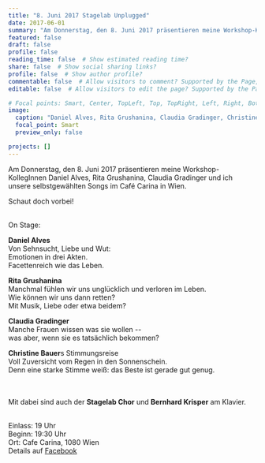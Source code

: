 ```yaml
---
title: "8. Juni 2017 Stagelab Unplugged"
date: 2017-06-01
summary: "Am Donnerstag, den 8. Juni 2017 präsentieren meine Workshop-KollegInnen Daniel Alves, Rita Grushanina, Claudia Gradinger und ich unsere selbstgewählten Songs im Café Carina in Wien."
featured: false
draft: false
profile: false
reading_time: false  # Show estimated reading time?
share: false  # Show social sharing links?
profile: false  # Show author profile?
commentable: false  # Allow visitors to comment? Supported by the Page, Post, and Docs content types.
editable: false  # Allow visitors to edit the page? Supported by the Page, Post, and Docs content types.

# Focal points: Smart, Center, TopLeft, Top, TopRight, Left, Right, BottomLeft, Bottom, BottomRight.
image:
  caption: "Daniel Alves, Rita Grushanina, Claudia Gradinger, Christine Bauer"
  focal_point: Smart
  preview_only: false

projects: []
---
```


Am Donnerstag, den 8. Juni 2017 präsentieren meine Workshop-KollegInnen Daniel Alves, Rita Grushanina, Claudia Gradinger und ich unsere selbstgewählten Songs im Café Carina in Wien.

Schaut doch vorbei!
<br><br>

On Stage:

**Daniel Alves**  
Von Sehnsucht, Liebe und Wut:  
Emotionen in drei Akten.  
Facettenreich wie das Leben.  

**Rita Grushanina**  
Manchmal fühlen wir uns unglücklich und verloren im Leben.  
Wie können wir uns dann retten?  
Mit Musik, Liebe oder etwa beidem?  

**Claudia Gradinger**  
Manche Frauen wissen was sie wollen --  
was aber, wenn sie es tatsächlich bekommen?  

**Christine Bauer**s Stimmungsreise  
Voll Zuversicht vom Regen in den Sonnenschein.  
Denn eine starke Stimme weiß: das Beste ist gerade gut genug.  

<br><br>
Mit dabei sind auch der **Stagelab Chor** und **Bernhard Krisper** am Klavier.
<br><br>

Einlass: 19 Uhr  
Beginn: 19:30 Uhr  
Ort: Cafe Carina, 1080 Wien  
Details auf [Facebook](https://www.facebook.com/events/913103955497137/)